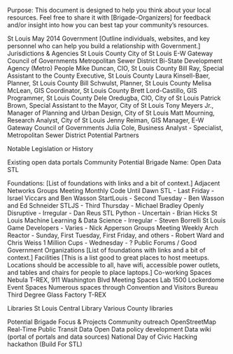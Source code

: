 Purpose: This document is designed to help you think about your local resources. Feel free to share it with [Brigade-Organizers] for feedback and/or insight into how you can best tap your community’s resources.


St Louis
May 2014
Government
[Outline individuals, websites, and key personnel who can help you build a relationship with Government.]
Jurisdictions & Agencies
St Louis County
City of St Louis
E-W Gateway Council of Governments
Metropolitan Sewer District
Bi-State Development Agency (Metro)
People
Mike Duncan, CIO, St Louis County
Bill Ray, Special Assistant to the County Executive, St Louis County
Laura Kinsell-Baer, Planner, St Louis County
Bill Schwulst, Planner, St Louis County
Melisa McLean, GIS Coordinator, St Louis County
Brett Lord-Castillo, GIS Programmer, St Louis County
Dele Oredugba, CIO, City of St Louis
Patrick Brown, Special Assistant to the Mayor, City of St Louis
Tony Meyers Jr., Manager of Planning and Urban Design, City of St Louis
Matt Mourning, Research Analyst, City of St Louis
Jenny Reiman, GIS Manager, E-W Gateway Council of Governments
Julia Cole, Business Analyst - Specialist, Metropolitan Sewer District
Potential Partners

Notable Legislation or History

Existing open data portals
Community
Potential Brigade Name: Open Data STL

Foundations:
[List of foundations with links and a bit of context.]
Adjacent Networks
Groups Meeting Monthly
Code Until Dawn STL - Last Friday - Israel Viccars and Ben Wasson
StartLouis - Second Tuesday - Ben Wasson and Ed Schneider
STLJS - Third Thursday - Michael Bradley
Openly Disruptive - Irregular - Dan Reus
STL Python - Uncertain - Brian Hicks
St Louis Machine Learning & Data Science - Irregular - Steven Borrelli
St Louis Game Developers - Varies - Nick Apperson
Groups Meeting Weekly
Arch Reactor - Sunday, First Tuesday, First Friday, and others - Robert Ward and Chris Weiss
1 Million Cups - Wednesday - ?
Public Forums / Good Government Organizations 
[List of foundations with links and a bit of context.]
Facilities
[This is a list good to great places to host meetups. Locations should be accessible to all, have wifi, accessible power outlets, and tables and chairs for people to place laptops.]
Co-working Spaces
Nebula
T-REX, 911 Washington Blvd
Meeting Spaces
Lab 1500
Lockerdome
Event Spaces
Numerous spaces through Convention and Visitors Bureau
Third Degree Glass Factory
T-REX

Libraries
St Louis Central Library
Various County libraries

Potential Brigade Focus & Projects 
Community outreach
OpenStreetMap
Real-Time Public Transit Data
Open Data policy development
Data wiki (portal of portals and data sources)
National Day of Civic Hacking hackathon (Build For STL)
